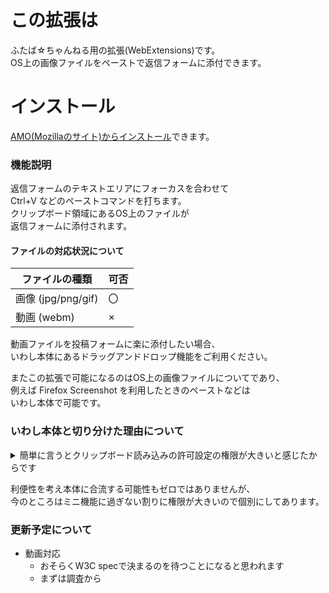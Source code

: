 # この拡張は
ふたば☆ちゃんねる用の拡張(WebExtensions)です。  
OS上の画像ファイルをペーストで返信フォームに添付できます。

# インストール
[AMO(Mozillaのサイト)からインストール](https://addons.mozilla.org/ja/firefox/addon/%E3%81%84%E3%82%8F%E3%81%97-%E3%83%AD%E3%83%BC%E3%82%AB%E3%83%AB%E3%83%95%E3%82%A1%E3%82%A4%E3%83%AB%E3%83%9A%E3%83%BC%E3%82%B9%E3%83%88/)できます。

### 機能説明
返信フォームのテキストエリアにフォーカスを合わせて  
Ctrl+V などのペーストコマンドを打ちます。  
クリップボード領域にあるOS上のファイルが  
返信フォームに添付されます。

#### ファイルの対応状況について

ファイルの種類 | 可否
-|-
画像 (jpg/png/gif) | 〇
動画 (webm) | ×

動画ファイルを投稿フォームに楽に添付したい場合、  
いわし本体にあるドラッグアンドドロップ機能をご利用ください。

またこの拡張で可能になるのはOS上の画像ファイルについてであり、  
例えば Firefox Screenshot を利用したときのペーストなどは  
いわし本体で可能です。  

### いわし本体と切り分けた理由について

<details><summary>簡単に言うとクリップボード読み込みの許可設定の権限が大きいと感じたからです</summary>
**OS上にある画像ファイル**のペーストには  
**クリップボード読み込みの許可設定**  
が必要になります。  
本体に機能を組み込むと広範囲なコードのどこで使われているのか  
わかりづらく、さらに許可設定に戸惑う人もいるかもしれない  
と考え個別の拡張として切り出しました。

</details>

利便性を考え本体に合流する可能性もゼロではありませんが、   
今のところはミニ機能に過ぎない割りに権限が大きいので個別にしてあります。

### 更新予定について
- 動画対応
  - おそらくW3C specで決まるのを待つことになると思われます
  - まずは調査から
